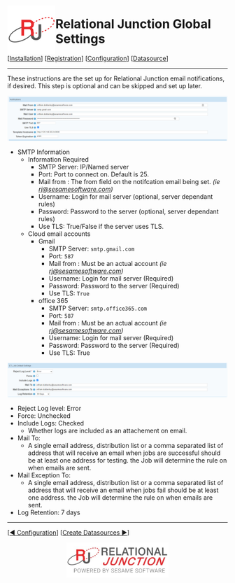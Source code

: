  <a href="http://www.sesamesoftware.com"><img align=left src="../images/RJOrbit110x110.png"></img></a>

# Relational Junction Global Settings

[[Installation](installguide.md)] [[Registration](RegistrationGuide.md)] [[Configuration](configurationGuide.md)] [[Datasource](DatasourceGuide.md)]

---

These instructions are the set up for Relational Junction email notifications, if desired. This step is optional and can be skipped and set up later.

![notification](../images/ConfigNotification.png)

* SMTP Information
  * Information Required
    * SMTP Server: IP/Named server
    * Port: Port to connect on. Default is 25.
    * Mail from : The from field on the notifcation email being set. *(ie rj@sesamesoftware.com)*
    * Username: Login for mail server (optional, server dependant rules)
    * Password: Password to the server (optional, server dependant rules)
    * Use TLS: True/False if the server uses TLS.
  * Cloud email accounts
    * Gmail
      * SMTP Server: `smtp.gmail.com`
      * Port: `587`
      * Mail from : Must be an actual account *(ie rj@sesamesoftware.com)*
      * Username: Login for mail server (Required)
      * Password: Password to the server (Required)
      * Use TLS: `True`
    * office 365
      * SMTP Server: `smtp.office365.com`
      * Port: `587`
      * Mail from : Must be an actual account *(ie rj@sesamesoftware.com)*
      * Username: Login for mail server (Required)
      * Password: Password to the server (Required)
      * Use TLS: True
  
![ETL Job Default Settings](../images/jobDefaultSetting.png)

* Reject Log level: Error
* Force: Unchecked
* Include Logs: Checked
  * Whether logs are included as an attachement on email.
* Mail To: 
  * A single email address, distribution list or a comma separated list of address that will receive an email when jobs are successful should be at least one address for testing. the Job will determine the rule on when emails are sent.
* Mail Exception To: 
  * A single email address, distribution list or a comma separated list of address that will receive an email when jobs fail should be at least one address. the Job will determine the rule on when emails are sent.
* Log Retention: 7 days

---

[[&#9664; Configuration](guides/configurationGuide.md)] [[Create Datasources &#9654;](DatasourceGuide.md)]

<p align="center" >  <a href="http://www.sesamesoftware.com"><img align=center src="../images/poweredBy.png" height="80px"></img></a> </p>
